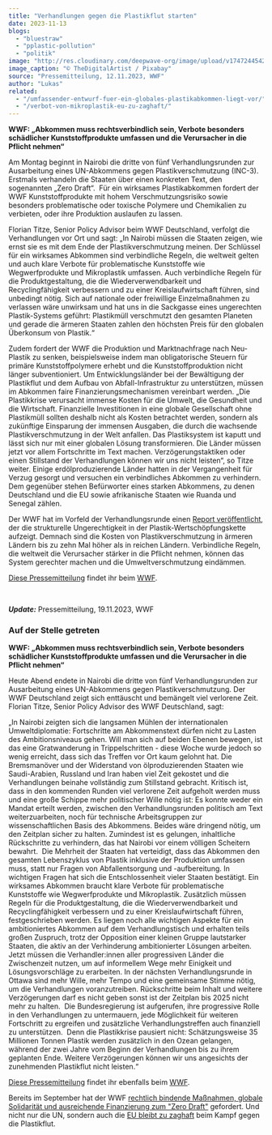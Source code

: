 ```yaml
---
title: "Verhandlungen gegen die Plastikflut starten"
date: 2023-11-13
blogs: 
  - "bluestraw"
  - "pplastic-pollution"
  - "politik"
image: "http://res.cloudinary.com/deepwave-org/image/upload/v1747244542/deepwave.org/Plastikmuell_TheDigitalArtist_Pixabay.jpg"
image_caption: "© TheDigitalArtist / Pixabay"
source: "Pressemitteilung, 12.11.2023, WWF"
author: "Lukas"
related: 
  - "/umfassender-entwurf-fuer-ein-globales-plastikabkommen-liegt-vor/"
  - "/verbot-von-mikroplastik-eu-zu-zaghaft/"
---
```


**WWF: „Abkommen muss rechtsverbindlich sein, Verbote besonders schädlicher Kunststoffprodukte umfassen und die Verursacher in die Pflicht nehmen“**

Am Montag beginnt in Nairobi die dritte von fünf Verhandlungsrunden zur Ausarbeitung eines UN-Abkommens gegen Plastikverschmutzung (INC-3). Erstmals verhandeln die Staaten über einen konkreten Text, den sogenannten „Zero Draft“.  Für ein wirksames Plastikabkommen fordert der WWF Kunststoffprodukte mit hohem Verschmutzungsrisiko sowie besonders problematische oder toxische Polymere und Chemikalien zu verbieten, oder ihre Produktion auslaufen zu lassen.

Florian Titze, Senior Policy Advisor beim WWF Deutschland, verfolgt die Verhandlungen vor Ort und sagt: „In Nairobi müssen die Staaten zeigen, wie ernst sie es mit dem Ende der Plastikverschmutzung meinen. Der Schlüssel für ein wirksames Abkommen sind verbindliche Regeln, die weltweit gelten und auch klare Verbote für problematische Kunststoffe wie Wegwerfprodukte und Mikroplastik umfassen. Auch verbindliche Regeln für die Produktgestaltung, die die Wiederverwendbarkeit und Recyclingfähigkeit verbessern und zu einer Kreislaufwirtschaft führen, sind unbedingt nötig. Sich auf nationale oder freiwillige Einzelmaßnahmen zu verlassen wäre unwirksam und hat uns in die Sackgasse eines ungerechten Plastik-Systems geführt: Plastikmüll verschmutzt den gesamten Planeten und gerade die ärmeren Staaten zahlen den höchsten Preis für den globalen Überkonsum von Plastik.“

Zudem fordert der WWF die Produktion und Marktnachfrage nach Neu-Plastik zu senken, beispielsweise indem man obligatorische Steuern für primäre Kunststoffpolymere erhebt und die Kunststoffproduktion nicht länger subventioniert. Um Entwicklungsländer bei der Bewältigung der Plastikflut und dem Aufbau von Abfall-Infrastruktur zu unterstützen, müssen im Abkommen faire Finanzierungsmechanismen vereinbart werden. „Die Plastikkrise verursacht immense Kosten für die Umwelt, die Gesundheit und die Wirtschaft. Finanzielle Investitionen in eine globale Gesellschaft ohne Plastikmüll sollten deshalb nicht als Kosten betrachtet werden, sondern als zukünftige Einsparung der immensen Ausgaben, die durch die wachsende Plastikverschmutzung in der Welt anfallen. Das Plastiksystem ist kaputt und lässt sich nur mit einer globalen Lösung transformieren. Die Länder müssen jetzt vor allem Fortschritte im Text machen. Verzögerungstaktiken oder einen Stillstand der Verhandlungen können wir uns nicht leisten“, so Titze weiter. Einige erdölproduzierende Länder hatten in der Vergangenheit für Verzug gesorgt und versuchen ein verbindliches Abkommen zu verhindern. Dem gegenüber stehen Befürworter eines starken Abkommens, zu denen Deutschland und die EU sowie afrikanische Staaten wie Ruanda und Senegal zählen.

Der WWF hat im Vorfeld der Verhandlungsrunde einen [Report veröffentlicht](https://www.wwf.de/2023/november/wer-zahlt-fuer-die-plastikverschmutzung), der die strukturelle Ungerechtigkeit in der Plastik-Wertschöpfungskette aufzeigt. Demnach sind die Kosten von Plastikverschmutzung in ärmeren Ländern bis zu zehn Mal höher als in reichen Ländern. Verbindliche Regeln, die weltweit die Verursacher stärker in die Pflicht nehmen, können das System gerechter machen und die Umweltverschmutzung eindämmen.

[Diese Pressemitteilung](https://www.wwf.de/2023/november/verhandlungen-gegen-die-plastikflut-starten) findet ihr beim [WWF](https://www.wwf.de/).

 

_**Update:**_ Pressemitteilung, 19.11.2023, WWF

### Auf der Stelle getreten

**WWF: „Abkommen muss rechtsverbindlich sein, Verbote besonders schädlicher Kunststoffprodukte umfassen und die Verursacher in die Pflicht nehmen“**

Heute Abend endete in Nairobi die dritte von fünf Verhandlungsrunden zur Ausarbeitung eines UN-Abkommens gegen Plastikverschmutzung. Der WWF Deutschland zeigt sich enttäuscht und bemängelt viel verlorene Zeit. Florian Titze, Senior Policy Advisor des WWF Deutschland, sagt:

„In Nairobi zeigten sich die langsamen Mühlen der internationalen Umweltdiplomatie: Fortschritte am Abkommenstext dürfen nicht zu Lasten des Ambitionsniveaus gehen. Will man sich auf beiden Ebenen bewegen, ist das eine Gratwanderung in Trippelschritten - diese Woche wurde jedoch so wenig erreicht, dass sich das Treffen vor Ort kaum gelohnt hat. Die Bremsmanöver und der Widerstand von ölproduzierenden Staaten wie Saudi-Arabien, Russland und Iran haben viel Zeit gekostet und die Verhandlungen beinahe vollständig zum Stillstand gebracht. Kritisch ist, dass in den kommenden Runden viel verlorene Zeit aufgeholt werden muss und eine große Schippe mehr politischer Wille nötig ist: Es konnte weder ein Mandat erteilt werden, zwischen den Verhandlungsrunden politisch am Text weiterzuarbeiten, noch für technische Arbeitsgruppen zur wissenschaftlichen Basis des Abkommens. Beides wäre dringend nötig, um den Zeitplan sicher zu halten. Zumindest ist es gelungen, inhaltliche Rückschritte zu verhindern, das hat Nairobi vor einem völligen Scheitern bewahrt.  Die Mehrheit der Staaten hat verteidigt, dass das Abkommen den gesamten Lebenszyklus von Plastik inklusive der Produktion umfassen muss, statt nur Fragen von Abfallentsorgung und -aufbereitung. In wichtigen Fragen hat sich die Entschlossenheit vieler Staaten bestätigt. Ein wirksames Abkommen braucht klare Verbote für problematische Kunststoffe wie Wegwerfprodukte und Mikroplastik. Zusätzlich müssen Regeln für die Produktgestaltung, die die Wiederverwendbarkeit und Recyclingfähigkeit verbessern und zu einer Kreislaufwirtschaft führen, festgeschrieben werden. Es liegen noch alle wichtigen Aspekte für ein ambitioniertes Abkommen auf dem Verhandlungstisch und erhalten teils großen Zuspruch, trotz der Opposition einer kleinen Gruppe lautstarker Staaten, die aktiv an der Verhinderung ambitionierter Lösungen arbeiten. Jetzt müssen die Verhandler:innen aller progressiven Länder die Zwischenzeit nutzen, um auf informellem Wege mehr Einigkeit und Lösungsvorschläge zu erarbeiten. In der nächsten Verhandlungsrunde in Ottawa sind mehr Wille, mehr Tempo und eine gemeinsame Stimme nötig, um die Verhandlungen voranzutreiben. Rückschritte beim Inhalt und weitere Verzögerungen darf es nicht geben sonst ist der Zeitplan bis 2025 nicht mehr zu halten.  Die Bundesregierung ist aufgerufen, ihre progressive Rolle in den Verhandlungen zu untermauern, jede Möglichkeit für weiteren Fortschritt zu ergreifen und zusätzliche Verhandlungstreffen auch finanziell zu unterstützen.  Denn die Plastikkrise pausiert nicht: Schätzungsweise 35 Millionen Tonnen Plastik werden zusätzlich in den Ozean gelangen, während der zwei Jahre vom Beginn der Verhandlungen bis zu ihrem geplanten Ende. Weitere Verzögerungen können wir uns angesichts der zunehmenden Plastikflut nicht leisten.“

[Diese Pressemitteilung](https://www.wwf.de/2023/november/auf-der-stelle-getreten-wwf-zum-abschluss-der-un-plastikverhandlungen) findet ihr ebenfalls beim [WWF](http://wwf.de).

Bereits im September hat der WWF [rechtlich bindende Maßnahmen, globale Solidarität und ausreichende Finanzierung zum "Zero Draft"](https://www.deepwave.org/umfassender-entwurf-fuer-ein-globales-plastikabkommen-liegt-vor/) gefordert. Und nicht nur die UN, sondern auch die [EU bleibt zu zaghaft](https://www.deepwave.org/verbot-von-mikroplastik-eu-zu-zaghaft/) beim Kampf gegen die Plastikflut.
